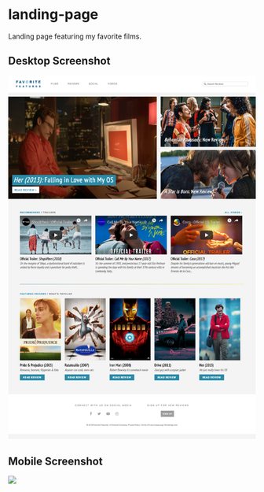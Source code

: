 # landing-page
Landing page featuring my favorite films.

## Desktop Screenshot
![](/assets/landing-page-desktop.png)

## Mobile Screenshot
![](/assets/landing-page-mobile.png)
